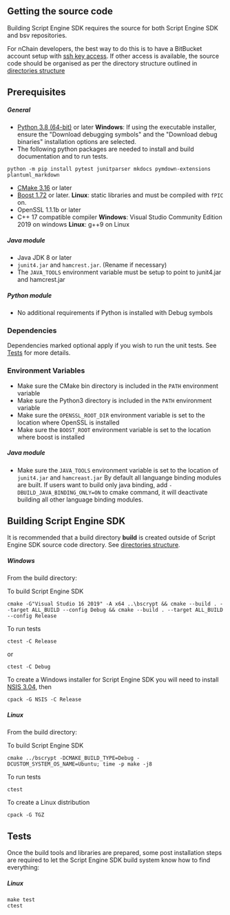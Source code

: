 ## Getting the source code
Building Script Engine SDK requires the source for both Script Engine SDK and bsv repositories. 

For nChain developers, the best way to do this is to have a BitBucket account setup with [ssh key access](https://confluence.atlassian.com/bitbucket/set-up-an-ssh-key-728138079.html). If other access is available, the source code should be organised as per the directory structure outlined in [directories structure](directories.md)

## Prerequisites
##### General
- [Python 3.8 (64-bit)](https://www.python.org/downloads/release/python-380/) or later
**Windows**: If using the executable installer, ensure the "Download debugging symbols" and the "Download debug binaries" installation options are selected. 
- The following python packages are needed to install and build documentation and to run tests.
```console
python -m pip install pytest junitparser mkdocs pymdown-extensions plantuml_markdown
```
- [CMake 3.16](https://cmake.org/download/) or later
- [Boost 1.72](https://www.boost.org/doc/libs/1_72_0/) or later. 
**Linux**: static libraries and must be compiled with `fPIC` on.
- OpenSSL 1.1.1b or later
- C++ 17 compatible compiler
**Windows**: Visual Studio Community Edition 2019 on windows
**Linux**: g++9 on Linux
##### Java module
- Java JDK 8 or later
- `junit4.jar` and `hamcrest.jar`. (Rename if necessary)
- The `JAVA_TOOLS` environment variable must be setup to point to junit4.jar and hamcrest.jar
##### Python module
- No additional requirements if Python is installed with Debug symbols

### Dependencies
Dependencies marked optional apply if you wish to run the unit tests. See [Tests](#Tests) for more details.

### Environment Variables

- Make sure the CMake bin directory is included in the `PATH` environment variable
- Make sure the Python3 directory is included in the `PATH` environment variable
- Make sure the `OPENSSL_ROOT_DIR` environment variable is set to the location where OpenSSL is installed
- Make sure the `BOOST_ROOT` environment variable is set to the location where boost is installed

##### Java module

- Make sure the `JAVA_TOOLS` environment variable is set to the location of `junit4.jar` and `hamcreast.jar`
By default all languange binding modules are built. If users want to build only java binding, add `-DBUILD_JAVA_BINDING_ONLY=ON` to cmake command, it will deactivate building all other language binding modules.

## Building Script Engine SDK
It is recommended that a build directory **build** is created outside of Script Engine SDK source code directory. See [directories structure](directories.md).

##### Windows

From the build directory:

To build Script Engine SDK
```console
cmake -G"Visual Studio 16 2019" -A x64 ..\bscrypt && cmake --build . --target ALL_BUILD --config Debug && cmake --build . --target ALL_BUILD --config Release
```

To run tests
```console 
ctest -C Release
```
or
```console 
ctest -C Debug
```

To create a Windows installer for Script Engine SDK you will need to install [NSIS 3.04](https://nsis.sourceforge.io/Download), then
```console 
cpack -G NSIS -C Release
```

##### Linux

From the build directory:

To build Script Engine SDK
```console
cmake ../bscrypt -DCMAKE_BUILD_TYPE=Debug -DCUSTOM_SYSTEM_OS_NAME=Ubuntu; time -p make -j8
```

To run tests
```console
ctest
```

To create a Linux distribution
```console
cpack -G TGZ
```

## Tests
Once the build tools and libraries are prepared, some post installation steps are required to let the Script Engine SDK build system know how to find everything:

##### Linux
```console
make test
ctest
```

